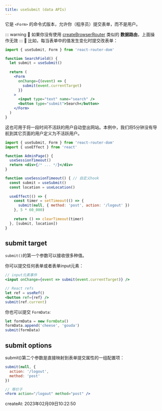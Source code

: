 ```yaml
---
title: useSubmit (data APIs)
---
```


它是 `<Form>` 的命令式版本，允许你（程序员）提交表单，而不是用户。

::: warning 🚨
如果你没有使用 [createBrowserRouter](../routers/createBrowserRouter) 类似的 **数据路由**，上面操作无效
:::
🌰 比如，每当表单中的值发生变化时提交改表单：
```jsx {4,9}
import { useSubmit, Form } from 'react-router-dom'

function SearchField() {
  let submit = useSubmit()
  
  return (
    <Form
      onChange={(event) => {
        submit(event.currentTarget)
      }}
    >
      <input type="text" name="search" />
      <button type="submit">Search</button>
    </Form>
  )
}
```

这也可用于将一段时间不活跃的用户自动登出网站。本例中，我们将5分钟没有导航到其它页面的用户定义为不活跃用户。

```jsx {15}
import { useSubmit, Form } from 'react-router-dom'
import { useEffect } from 'react'

function AdminPage() {
  useSessionTimeout()
  return <div>{/* ... */}</div>
}

function useSessionTimeout() { // 自定义hook
  const submit = useSubmit()
  const location = useLocation()
  
  useEffect(() => {
    const timer = setTimeout(() => {
      submit(null, { method: 'post', action: '/logout' })
    }, 5 * 60_000)
    
    return () => clearTimeout(timer)
  }, [submit, location])
}
```



## submit target

`submit()`的第一个参数可以接收很多种值。

你可以提交任何表单或者表单input元素：

```jsx {7}
// input元素事件
<input onChange={event => submit(event.currentTarget)} />

// React refs
let ref = useRef()
<button ref={ref} />
submit(ref.current)
```

你也可以提交 `FormData`:

```jsx
let formData = new FormData()
formData.append('cheese', 'gouda')
submit(formData)
```

## submit options

submit()第二个参数是直接映射到表单提交属性的一组配置项：

```jsx
submit(null, {
  action: '/logout',
  method: 'post'
})

// 等价于
<Form action="/logout" method="post" />
```

createAt: 2023年02月09日10:22:50

